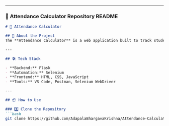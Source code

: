 
---

### 📝 **Attendance Calculator Repository README**

```markdown
# 🧮 Attendance Calculator

## 📖 About the Project
The **Attendance Calculator** is a web application built to track student attendance efficiently. It uses **Flask** for the backend and **Selenium** for automation in gathering attendance data.

---

## 🛠 Tech Stack

- **Backend:** Flask  
- **Automation:** Selenium  
- **Frontend:** HTML, CSS, JavaScript  
- **Tools:** VS Code, Postman, Selenium WebDriver  

---

## 📦 How to Use

### 1️⃣ Clone the Repository
```bash
git clone https://github.com/AdapalaBhargavaKrishna/Attendance-Calculator.git
